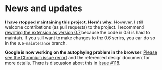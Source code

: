 # News and updates

**I have stopped maintaining this project. [Here's why](//github.com/Eloston/disable-html5-autoplay/issues/175#issuecomment-310616139).** However, I still welcome contributions (as pull requests) to the project. I recommend [rewriting the extension as version 0.7](//github.com/Eloston/disable-html5-autoplay/issues/114) because the code in 0.6 is hard to maintain. If you still want to make changes to the 0.6 series, you can do so in the `0.6-maintenance` branch.

**Google is now working on the autoplaying problem in the browser**. [Please see the Chromium issue report](https://bugs.chromium.org/p/chromium/issues/detail?id=715049) and the referenced design document for more details. There is discussion about this in [Issue #118](//github.com/Eloston/disable-html5-autoplay/issues/118).
